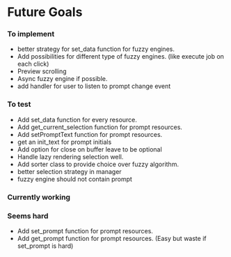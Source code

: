 # Future Goals

### To implement

- better strategy for set\_data function for fuzzy engines.
- Add possibilities for different type of fuzzy engines.
     (like execute job on each click)
- Preview scrolling
- Async fuzzy engine if possible.
- add handler for user to listen to prompt change event


### To test

- Add set\_data function for every resource.
- Add get\_current\_selection function for prompt resources.
- Add setPromptText function for prompt resources.
- get an init\_text for prompt initials
- Add option for close on buffer leave to be optional
- Handle lazy rendering selection well.
- Add sorter class to provide choice over fuzzy algorithm.
- better selection strategy in manager
- fuzzy engine should not contain prompt

### Currently working


### Seems hard
- Add set\_prompt function for prompt resources.
- Add get\_prompt function for prompt resources. (Easy but waste if set\_prompt
is hard)

